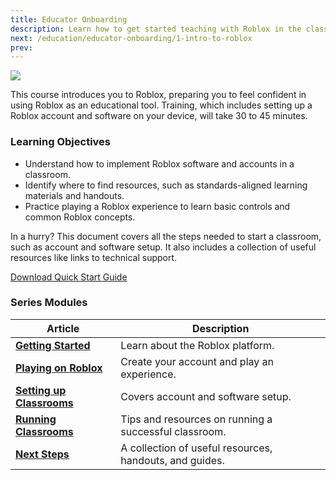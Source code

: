 ```yaml
---
title: Educator Onboarding
description: Learn how to get started teaching with Roblox in the classroom. Get your students to create accounts, learn lessons to use, and understand how to play.
next: /education/educator-onboarding/1-intro-to-roblox
prev:
---
```


<img src="../../assets/education/legacy/hero-banner-peopleTalking.jpg"
/>

This course introduces you to Roblox, preparing you to feel confident in using Roblox as an educational tool. Training, which includes setting up a Roblox account and software on your device, will take 30 to 45 minutes.

### Learning Objectives

- Understand how to implement Roblox software and accounts in a classroom.
- Identify where to find resources, such as standards-aligned learning materials and handouts.
- Practice playing a Roblox experience to learn basic controls and common Roblox concepts.

<Alert severity="info">

In a hurry? This document covers all the steps needed to start a classroom, such as account and software setup. It also includes a collection of useful resources like links to technical support.

<a href="../../assets/education/educator-onboarding/Handout_-_Getting_Ready.pdf">Download Quick Start Guide </a>

</Alert>

### Series Modules

<table>
<thead>
<tr>
<th scope="col">Article</th>
<th scope="col">Description</th>
</tr>
</thead>
<tbody>
<tr>
<td scope="row"><b><a href="../../education/educator-onboarding/1-intro-to-roblox.md"> Getting Started</a></b></td>
<td scope="row">Learn about the Roblox platform.</td>
</tr>
<tr>
<td scope="row"><b><a href="../../education/educator-onboarding/2-playing-on-roblox.md">Playing on Roblox</a></b></td>
<td scope="row">Create your account and play an experience.</td>
</tr>
<tr>
<td scope="row"><b><a href="../../education/educator-onboarding/3-setting-up-a-roblox-classroom.md">Setting up Classrooms</a></b></td>
<td scope="row">Covers account and software setup.</td>
</tr>
<tr>
<td scope="row"><b><a href="../../education/educator-onboarding/4-running-classrooms.md">Running Classrooms</a></b></td>
<td scope="row">Tips and resources on running a successful classroom.</td>
</tr>
<tr>
<td scope="row"><b><a href="../../education/educator-onboarding/5-next-steps.md">Next Steps</a></b></td>
<td scope="row">A collection of useful resources, handouts, and guides.</td>
</tr>
</tbody>
</table>
